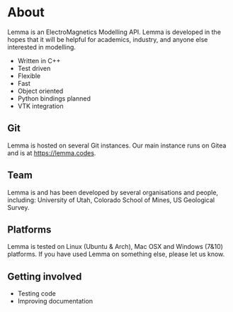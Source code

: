 # About
Lemma is an ElectroMagnetics Modelling API. Lemma is developed in the hopes that it will be helpful for academics, industry, and anyone else interested in modelling. 

* Written in C++ 
* Test driven   
* Flexible 
* Fast 
* Object oriented 
* Python bindings planned
* VTK integration 

## Git 
Lemma is hosted on several Git instances. Our main instance runs on Gitea and is at https://lemma.codes. 

## Team 
Lemma is and has been developed by several organisations and people, including: University of Utah, Colorado School of Mines, US Geological Survey. 

## Platforms 
Lemma is tested on Linux (Ubuntu & Arch), Mac OSX and Windows (7&10) platforms. 
If you have used Lemma on something else, please let us know. 

## Getting involved
* Testing code
* Improving documentation
